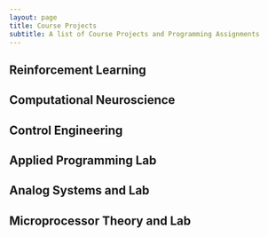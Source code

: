 ```yaml
---
layout: page
title: Course Projects
subtitle: A list of Course Projects and Programming Assignments
---
```


## Reinforcement Learning

## Computational Neuroscience

## Control Engineering

## Applied Programming Lab

## Analog Systems and Lab

## Microprocessor Theory and Lab
